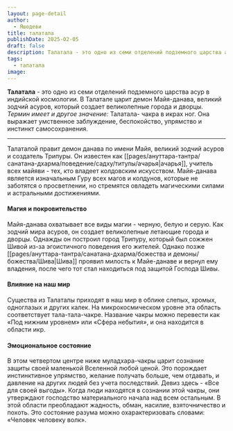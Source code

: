 ```yaml
---
layout: page-detail
author:
  - Яшодеви
title: талатала
publishDate: 2025-02-05
draft: false
description: Талатала - это одно из семи отделений подземного царства асур в индийской космологии. В Талатале царит демон Майя-данава, великий зодчий асуров, который создает великолепные города и дворцы. Этот мир ассоциируется с умственным заблуждением, беспокойством и инстинктом самосохранения.
tags:
  - талатала
image:
---
```

**Талатала** - это одно из семи отделений подземного царства асур в индийской космологии. В Талатале царит демон Майя-данава, великий зодчий асуров, который создает великолепные города и дворцы. 
*Термин имеет и другое значение:*
Талатала- чакра в икрах ног. Она выражает умственное заблуждение, беспокойство, упрямство и инстинкт самосохранения. 

---
Талаталой правит демон данава по имени Майя, великий зодчий асуров и создатель Трипуры. Он известен как [[pages/ануттара-тантра/санатана-дхарма/поведение/садху/титулы/ачарья|ачарья]], учитель всех майяви - тех, кто владеет колдовским искусством. Майя-данава является изначальным Гуру всех магов и колдунов, которые не заботятся о просветлении, но стремятся овладеть магическими силами и астральными достижениями.
#### Магия и покровительство
Майя-данава охватывает все виды магии - черную, белую и серую. Как зодчий мира асуров, он создает великолепные летающие города и дворцы. Однажды он построил город Трипуру, который был сожжен Шивой из-за эгоистичного поведения его жителей. Однако позже [[pages/ануттара-тантра/санатана-дхарма/божества и демоны/божества/Шива|Шива]] проявил милость к Майе-данаве и вернул ему владения, после чего тот стал находиться под защитой Господа Шивы.
#### Влияние на наш мир
Существа из Талаталы приходят в наш мир в облике слепых, хромых, одноглазых и других калек. На микрокосмическом уровне эта область соответствует тала-тала-чакре. Название чакры можно перевести как «Под нижним уровнем» или «Сфера небытия», и она находится в области икр.
#### Эмоциональное состояние
В этом четвертом центре ниже муладхара-чакры царит сознание защиты своей маленькой Вселенной любой ценой. Это порождает инстинктивное упрямство, желание получать больше, чем отдавать, и давление на других людей без учета последствий. Девиз здесь - «Все для своей выгоды». Когда люди находятся в сознании этой чакры, они утверждают господство материального начала над всем остальным. В этой области преобладают жадность, обман, насилие, взяточничество и похоть. Это состояние разума можно охарактеризовать словами: «Человек человеку волк».